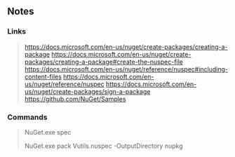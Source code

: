 ## Notes

### Links

><https://docs.microsoft.com/en-us/nuget/create-packages/creating-a-package>
><https://docs.microsoft.com/en-us/nuget/create-packages/creating-a-package#create-the-nuspec-file>
><https://docs.microsoft.com/en-us/nuget/reference/nuspec#including-content-files>
><https://docs.microsoft.com/en-us/nuget/reference/nuspec>
><https://docs.microsoft.com/en-us/nuget/create-packages/sign-a-package>
><https://github.com/NuGet/Samples>

### Commands

>NuGet.exe spec
>
>NuGet.exe pack Vutils.nuspec -OutputDirectory nupkg